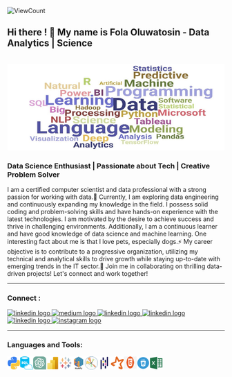 <!--**SadeTosin/SadeTosin** is a ✨ _special_ ✨ repository because its `README.md` (this file) appears on your GitHub profile.-->
![ViewCount](https://views.whatilearened.today/views/github/SadeTosin/README.md.svg?cache=remove)
<h2 align="left">Hi there ! 👋 My name is Fola Oluwatosin - Data Analytics | Science </h2> 
<br clear="both">
<img align="centre" width="650" height="200" src="files/data-scientist.jpeg"  />
<h3 align="left">Data Science Enthusiast  |  Passionate about Tech  |  Creative Problem Solver </h3> 
I am a certified computer scientist and data professional with a strong passion for working with data.🔭  Currently, I am exploring data engineering and continuously expanding my knowledge in the field. I possess solid coding and problem-solving skills and have hands-on experience with the latest technologies. I am motivated by the desire to achieve success and thrive in challenging environments. Additionally, I am a continuous learner and have good knowledge of data science and machine learning. One interesting fact about me is that I love pets, especially dogs.⚡ My career objective is to contribute to a progressive organization, utilizing my technical and analytical skills to drive growth while staying up-to-date with emerging trends in the IT sector.🌟 Join me in collaborating on thrilling data-driven projects! Let's connect and work together!
<br clear="both">
 <hr>
 <h3>Connect :</h3>
<div align="left">
  <a href="https://www.linkedin.com/in/fola-oluwatosin-05b73023a/" target="_blank">
    <img src="https://img.shields.io/static/v1?message=LinkedIn&logo=linkedin&label=&color=0077B5&logoColor=white&labelColor=&style=for-the-badge" height="35" alt="linkedin logo"  />
  </a>
  <a href="https://medium.com/@folaoluwatosin" target="_blank">
    <img src="https://img.shields.io/badge/Medium-12100E?style=for-the-badge&logo=medium&logoColor=white)" height="35" alt="medium logo"  />
  </a>
   <a href="https://public.tableau.com/app/profile/folasade.oluwatosin" target="_blank">
    <img src="https://img.shields.io/badge/Tableau-E97627?style=for-the-badge&logo=Tableau&logoColor=white" height="35" alt="linkedin logo"  />
  </a>
    <a href="https://twitter.com/tech_with_fola" target="_blank">
    <img src="https://img.shields.io/badge/Twitter-1DA1F2?style=for-the-badge&logo=twitter&logoColor=white" height="35" alt="linkedin logo"  />
  </a>
   <a href="https://folaoluwatosin.com" target="_blank">
    <img src="https://img.shields.io/badge/MY PORTFOLIO-8A2BE2" height="35" alt="linkedin logo"  />
  </a>
     <a href="https://www.instagram.com/tech_with_fola/" target="_blank">
     <img src="https://img.shields.io/static/v1?message=Instagram&logo=instagram&label=&color=E4405F&logoColor=white&labelColor=&style=for-the-badge" height="35"  alt="instagram logo"  />
  </a>
  </a>
</div>
<hr>
 
### Languages and Tools:

<img align="left" alt="python" width="30px" height="30px" src="assets/python .png" />
<img align="left" alt="sql" width="30px" height="30px" src="assets/SQL.png" />
<img align="left" alt="ChatGPT" width="30px" height="30px" src="assets/ChatGPT.png" />
<img align="left" alt="PowerBI" width="30px" height="30px" src="assets/PowerBI .png" />
<img align="left" alt="tableau" width="30px" height="30px" src="assets/tableau .png" />
<img align="left" alt="numpy" width="30px" height="30px" src="assets/numpy .png" />
<img align="left" alt="matplotlib" width="30px" height="30px" src="assets/matplotlib.png" />
<img align="left" alt="pandas" width="30px" height="30px" src="assets/pandas .png" />
<img align="left" alt="PySpark" width="30px" height="30px" src="assets/py_spark.png" />
<img align="left" alt="html" width="30px" height="28px" src="assets/html.jpg" />
<img align="left" alt="css" width="30px" height="30px" src="assets/css.png" />
<img align="left" alt="Excel" width="30px" height="30px" src="assets/excel .png" />

<br>
<br>



 

